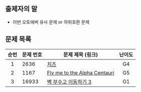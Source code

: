 ## 출제자의 말

- 이번 오토에버 유사 문제 or 하위호환 문제

## 문제 목록

| **순번** | **문제 번호** | **문제 제목 (링크)** | **난이도** |
| :---: | --- | --- | :---: |
| 1 | 2636 | [치즈](https://www.acmicpc.net/problem/2636) | G4 |
| 2 | 1167 | [Fly me to the Alpha Centauri](https://www.acmicpc.net/problem/1011) | G5 |
| 3 | 16933 | [벽 부수고 이동하기 3](https://www.acmicpc.net/problem/16933) | G1 |


<br>
